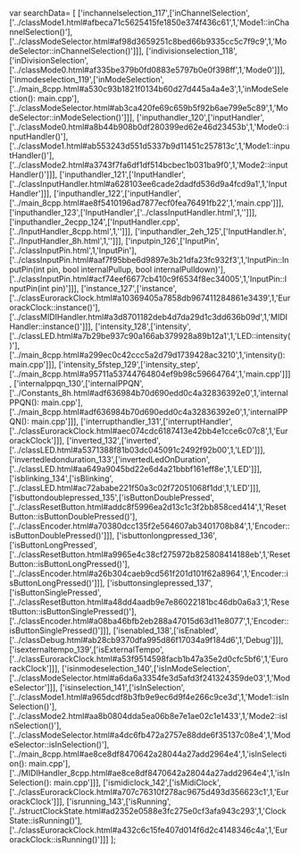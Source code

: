 var searchData= \[
\[\'inchannelselection\_117\',\[\'inChannelSelection\',\[\'../classMode1.html\#afbeca71c5625415fe1850e374f436c61\',1,\'Mode1::inChannelSelection()\'\],\[\'../classModeSelector.html\#af98d3659251c8bed66b9335cc5c7f9c9\',1,\'ModeSelector::inChannelSelection()\'\]\]\],
\[\'indivisionselection\_118\',\[\'inDivisionSelection\',\[\'../classMode0.html\#af335be379b0fd0883e5797b0e0f398ff\',1,\'Mode0\'\]\]\],
\[\'inmodeselection\_119\',\[\'inModeSelection\',\[\'../main\_8cpp.html\#a530c93b1821f0134b60d27d445a4a4e3\',1,\'inModeSelection(): main.cpp\'\],\[\'../classModeSelector.html\#ab3ca420fe69c659b5f92b6ae799e5c89\',1,\'ModeSelector::inModeSelection()\'\]\]\],
\[\'inputhandler\_120\',\[\'inputHandler\',\[\'../classMode0.html\#a8b44b908b0df280399ed62e46d23453b\',1,\'Mode0::inputHandler()\'\],\[\'../classMode1.html\#ab553243d551d5337b9d11451c257813c\',1,\'Mode1::inputHandler()\'\],\[\'../classMode2.html\#a3743f7fa6df1df514bcbec1b031ba9f0\',1,\'Mode2::inputHandler()\'\]\]\],
\[\'inputhandler\_121\',\[\'InputHandler\',\[\'../classInputHandler.html\#a628103ee6cade2dadfd536d9a4fcd9a1\',1,\'InputHandler\'\]\]\],
\[\'inputhandler\_122\',\[\'inputHandler\',\[\'../main\_8cpp.html\#ae8f5410196ad7877ecf0fea76491fb22\',1,\'main.cpp\'\]\]\],
\[\'inputhandler\_123\',\[\'InputHandler\',\[\'../classInputHandler.html\',1,\'\'\]\]\],
\[\'inputhandler\_2ecpp\_124\',\[\'InputHandler.cpp\',\[\'../InputHandler\_8cpp.html\',1,\'\'\]\]\],
\[\'inputhandler\_2eh\_125\',\[\'InputHandler.h\',\[\'../InputHandler\_8h.html\',1,\'\'\]\]\],
\[\'inputpin\_126\',\[\'InputPin\',\[\'../classInputPin.html\',1,\'InputPin\'\],\[\'../classInputPin.html\#aaf7f95bbe6d9897e3b21dfa23fc932f3\',1,\'InputPin::InputPin(int
pin, bool internalPullup, bool
internalPulldown)\'\],\[\'../classInputPin.html\#acf74eef6677cb410c9f6534f8ec34005\',1,\'InputPin::InputPin(int
pin)\'\]\]\],
\[\'instance\_127\',\[\'instance\',\[\'../classEurorackClock.html\#a10369405a7858db967411284861e3439\',1,\'EurorackClock::instance()\'\],\[\'../classMIDIHandler.html\#a3d8701182deb4d7da29d1c3dd636b09d\',1,\'MIDIHandler::instance()\'\]\]\],
\[\'intensity\_128\',\[\'intensity\',\[\'../classLED.html\#a7b29be937c90a166ab379928a89b12a1\',1,\'LED::intensity()\'\],\[\'../main\_8cpp.html\#a299ec0c42ccc5a2d79d1739428ac3210\',1,\'intensity(): main.cpp\'\]\]\],
\[\'intensity\_5fstep\_129\',\[\'intensity\_step\',\[\'../main\_8cpp.html\#a95711a53744764804ef9b98c59664764\',1,\'main.cpp\'\]\]\],
\[\'internalppqn\_130\',\[\'internalPPQN\',\[\'../Constants\_8h.html\#adf636984b70d690edd0c4a32836392e0\',1,\'internalPPQN(): main.cpp\'\],\[\'../main\_8cpp.html\#adf636984b70d690edd0c4a32836392e0\',1,\'internalPPQN(): main.cpp\'\]\]\],
\[\'interrupthandler\_131\',\[\'interruptHandler\',\[\'../classEurorackClock.html\#aec074cdc6187413e42bb4e1cce6c07c8\',1,\'EurorackClock\'\]\]\],
\[\'inverted\_132\',\[\'inverted\',\[\'../classLED.html\#a5371388f81b03dc045091c2492f92b00\',1,\'LED\'\]\]\],
\[\'invertedledonduration\_133\',\[\'invertedLedOnDuration\',\[\'../classLED.html\#aa649a9045bd22e6d4a21bbbf161eff8e\',1,\'LED\'\]\]\],
\[\'isblinking\_134\',\[\'isBlinking\',\[\'../classLED.html\#ac72ababe221f50a3c02f72051068f1dd\',1,\'LED\'\]\]\],
\[\'isbuttondoublepressed\_135\',\[\'isButtonDoublePressed\',\[\'../classResetButton.html\#addc8f5996ea2d13c1c3f2bb858ced414\',1,\'ResetButton::isButtonDoublePressed()\'\],\[\'../classEncoder.html\#a70380dcc135f2e564607ab3401708b84\',1,\'Encoder::isButtonDoublePressed()\'\]\]\],
\[\'isbuttonlongpressed\_136\',\[\'isButtonLongPressed\',\[\'../classResetButton.html\#a9965e4c38cf275972b825808414188eb\',1,\'ResetButton::isButtonLongPressed()\'\],\[\'../classEncoder.html\#a26b304caeb9cd561f201d101f62a8964\',1,\'Encoder::isButtonLongPressed()\'\]\]\],
\[\'isbuttonsinglepressed\_137\',\[\'isButtonSinglePressed\',\[\'../classResetButton.html\#a48dd4aadb9e7e86022181bc46db0a6a3\',1,\'ResetButton::isButtonSinglePressed()\'\],\[\'../classEncoder.html\#a08ba46bfb2eb288a47015d63d11e8077\',1,\'Encoder::isButtonSinglePressed()\'\]\]\],
\[\'isenabled\_138\',\[\'isEnabled\',\[\'../classDebug.html\#ab28cb9370dfa995d86f17034a9f184d6\',1,\'Debug\'\]\]\],
\[\'isexternaltempo\_139\',\[\'isExternalTempo\',\[\'../classEurorackClock.html\#a53f9514598facb1b47a35e2d0cfc5bf6\',1,\'EurorackClock\'\]\]\],
\[\'isinmodeselection\_140\',\[\'isInModeSelection\',\[\'../classModeSelector.html\#a6da6a3354fe3d5afd3f241324359de03\',1,\'ModeSelector\'\]\]\],
\[\'isinselection\_141\',\[\'isInSelection\',\[\'../classMode1.html\#a965dcdf8b3fb9e9ec6d9f4e266c9ce3d\',1,\'Mode1::isInSelection()\'\],\[\'../classMode2.html\#aa8b0804dda5ea06b8e7e1ae02c1e1433\',1,\'Mode2::isInSelection()\'\],\[\'../classModeSelector.html\#a4dc6fb472a2757e88dde6f35137c08e4\',1,\'ModeSelector::isInSelection()\'\],\[\'../main\_8cpp.html\#ae8ce8df8470642a28044a27add2964e4\',1,\'isInSelection(): main.cpp\'\],\[\'../MIDIHandler\_8cpp.html\#ae8ce8df8470642a28044a27add2964e4\',1,\'isInSelection(): main.cpp\'\]\]\],
\[\'ismidiclock\_142\',\[\'isMidiClock\',\[\'../classEurorackClock.html\#a707c76310f278ac9675d493d356623c1\',1,\'EurorackClock\'\]\]\],
\[\'isrunning\_143\',\[\'isRunning\',\[\'../structClockState.html\#ad2352e0588e3fc275e0cf3afa943c293\',1,\'ClockState::isRunning()\'\],\[\'../classEurorackClock.html\#a432c6c15fe407d014f6d2c4148346c4a\',1,\'EurorackClock::isRunning()\'\]\]\]
\];
